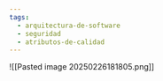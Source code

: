 ```yaml
---
tags:
  - arquitectura-de-software
  - seguridad
  - atributos-de-calidad
---
```


![[Pasted image 20250226181805.png]]